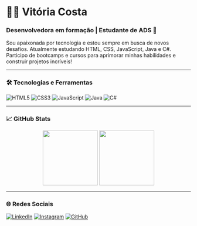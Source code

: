 # 👩‍💻 Vitória Costa

### Desenvolvedora em formação | Estudante de ADS 🚀

Sou apaixonada por tecnologia e estou sempre em busca de novos desafios. Atualmente estudando HTML, CSS, JavaScript, Java e C#.  
Participo de bootcamps e cursos para aprimorar minhas habilidades e construir projetos incríveis!

---

### 🛠️ Tecnologias e Ferramentas
![HTML5](https://img.shields.io/badge/-HTML5-E34F26?style=flat&logo=html5&logoColor=white)
![CSS3](https://img.shields.io/badge/-CSS3-1572B6?style=flat&logo=css3)
![JavaScript](https://img.shields.io/badge/-JavaScript-F7DF1E?style=flat&logo=javascript&logoColor=black)
![Java](https://img.shields.io/badge/-Java-007396?style=flat&logo=java&logoColor=white)
![C#](https://img.shields.io/badge/-C%23-239120?style=flat&logo=c-sharp&logoColor=white)

---

### 📈 GitHub Stats
<div align="center">
  <img height="150em" src="https://github-readme-stats.vercel.app/api?username=Mavcostta&show_icons=true&theme=tokyonight&include_all_commits=true&count_private=true"/>
  <img height="150em" src="https://github-readme-stats.vercel.app/api/top-langs/?username=Mavcostta&layout=compact&langs_count=7&theme=tokyonight"/>
</div>

---

### 🌐 Redes Sociais
[![LinkedIn](https://img.shields.io/badge/-LinkedIn-0A66C2?style=flat&logo=linkedin&logoColor=white)](https://www.linkedin.com/in/mavcostta/)
[![Instagram](https://img.shields.io/badge/-Instagram-E4405F?style=flat&logo=instagram&logoColor=white)](https://www.instagram.com/mavcostta2/)
[![GitHub](https://img.shields.io/badge/-GitHub-181717?style=flat&logo=github&logoColor=white)](https://github.com/Mavcostta)

